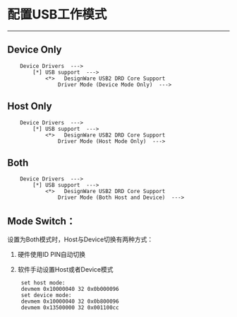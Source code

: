 # 配置USB工作模式

----------
Device Only
----
		Device Drivers  --->
			[*] USB support  --->
				<*>   DesignWare USB2 DRD Core Support
					Driver Mode (Device Mode Only)  --->

Host Only
----
		Device Drivers  --->
			[*] USB support  --->
				<*>   DesignWare USB2 DRD Core Support
					Driver Mode (Host Mode Only)  --->

Both
----
		Device Drivers  --->
			[*] USB support  --->
				<*>   DesignWare USB2 DRD Core Support
					Driver Mode (Both Host and Device)  --->

Mode Switch：
----
设置为Both模式时，Host与Device切换有两种方式：
1. 硬件使用ID PIN自动切换
2. 软件手动设置Host或者Device模式

		set host mode:
		devmem 0x10000040 32 0x0b000096
		set device mode:
		devmem 0x10000040 32 0x0b800096
		devmem 0x13500000 32 0x001100cc



